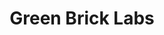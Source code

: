 ---
title: Green Brick Labs
description: Web experience marketing studio accepting Bitcoin.
homepage: https://www.greenbricklabs.com/
twitter:
---